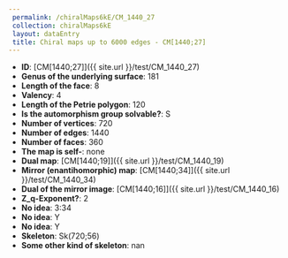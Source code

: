 ```yaml
--- 
 permalink: /chiralMaps6kE/CM_1440_27 
 collection: chiralMaps6kE
 layout: dataEntry
 title: Chiral maps up to 6000 edges - CM[1440;27]
---
```


- **ID**: [CM[1440;27]]({{ site.url }}/test/CM_1440_27)
- **Genus of the underlying surface**: 181
- **Length of the face**: 8
- **Valency**: 4
- **Length of the Petrie polygon**: 120
- **Is the automorphism group solvable?**: S
- **Number of vertices**: 720
- **Number of edges**: 1440
- **Number of faces**: 360
- **The map is self-**: none
- **Dual map**: [CM[1440;19]]({{ site.url }}/test/CM_1440_19)
- **Mirror (enantihomorphic) map**: [CM[1440;34]]({{ site.url }}/test/CM_1440_34)
- **Dual of the mirror image**: [CM[1440;16]]({{ site.url }}/test/CM_1440_16)
- **Z_q-Exponent?**: 2
- **No idea**:  3:34
- **No idea**: Y
- **No idea**: Y
- **Skeleton**: Sk(720;56)
- **Some other kind of skeleton**: nan
